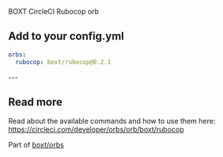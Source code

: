 BOXT CircleCI Rubocop orb


<!-- VERSION_SNIPPET_START -->
## Add to your config.yml

``` yml
orbs:
  rubocop: boxt/rubocop@0.2.1

```

---<!-- VERSION_SNIPPET_END -->

## Read more

Read about the available commands and how to use them here:
https://circleci.com/developer/orbs/orb/boxt/rubocop

Part of [boxt/orbs](https://github.com/boxt/orbs)
